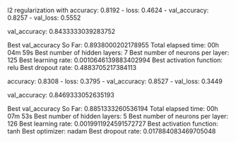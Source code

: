 l2 regularization with 
accuracy: 0.8192 - loss: 0.4624 - val_accuracy: 0.8257 - val_loss: 0.5552


val_accuracy: 0.8433333039283752

Best val_accuracy So Far: 0.8938000202178955
Total elapsed time: 00h 04m 59s
Best number of hidden layers: 7
Best number of neurons per layer: 125
Best learning rate: 0.0010646139883402994
Best activation function: relu
Best dropout rate: 0.4883705217384113


accuracy: 0.8308 - loss: 0.3795 - val_accuracy: 0.8527 - val_loss: 0.3449


val_accuracy: 0.8469333052635193

Best val_accuracy So Far: 0.8851333260536194
Total elapsed time: 00h 07m 53s
Best number of hidden layers: 5
Best number of neurons per layer: 126
Best learning rate: 0.0019911924591572727
Best activation function: tanh
Best optimizer: nadam
Best dropout rate: 0.017884083469705048